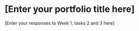 <!-- Version 1.0 -->
# \[Enter your portfolio title here\]
\[Enter your responses to Week 1, tasks 2 and 3 here\]
